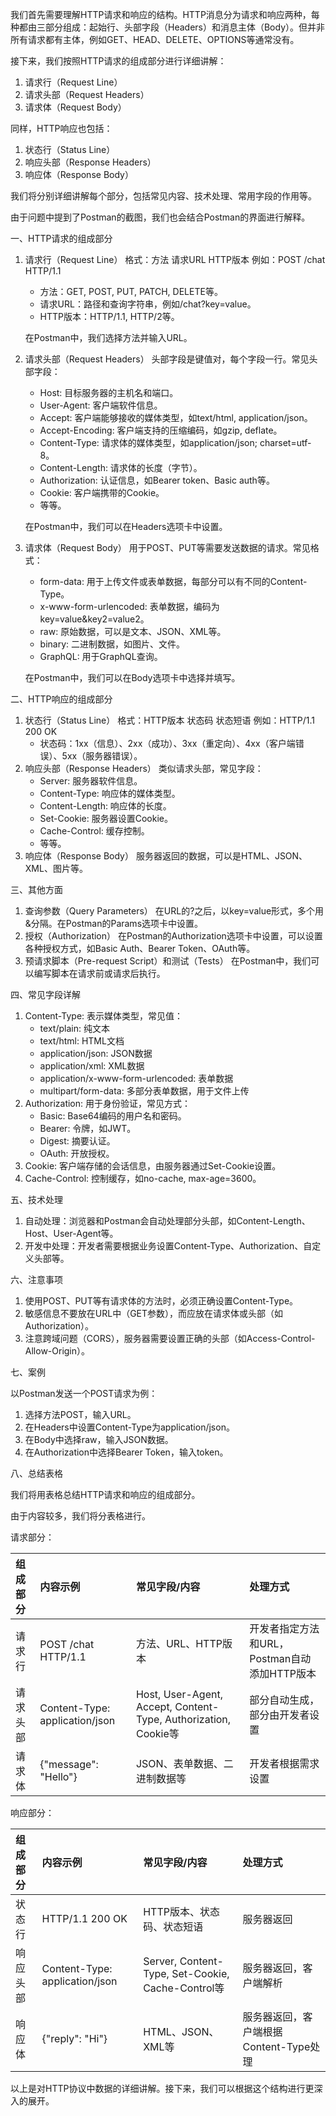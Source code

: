 
我们首先需要理解HTTP请求和响应的结构。HTTP消息分为请求和响应两种，每种都由三部分组成：起始行、头部字段（Headers）和消息主体（Body）。但并非所有请求都有主体，例如GET、HEAD、DELETE、OPTIONS等通常没有。

接下来，我们按照HTTP请求的组成部分进行详细讲解：

1. 请求行（Request Line）
2. 请求头部（Request Headers）
3. 请求体（Request Body）

同样，HTTP响应也包括：

1. 状态行（Status Line）
2. 响应头部（Response Headers）
3. 响应体（Response Body）

我们将分别详细讲解每个部分，包括常见内容、技术处理、常用字段的作用等。

由于问题中提到了Postman的截图，我们也会结合Postman的界面进行解释。

一、HTTP请求的组成部分

1. 请求行（Request Line）
   格式：方法 请求URL HTTP版本
   例如：POST /chat HTTP/1.1

   - 方法：GET, POST, PUT, PATCH, DELETE等。
   - 请求URL：路径和查询字符串，例如/chat?key=value。
   - HTTP版本：HTTP/1.1, HTTP/2等。

   在Postman中，我们选择方法并输入URL。

2. 请求头部（Request Headers）
   头部字段是键值对，每个字段一行。常见头部字段：

   - Host: 目标服务器的主机名和端口。
   - User-Agent: 客户端软件信息。
   - Accept: 客户端能够接收的媒体类型，如text/html, application/json。
   - Accept-Encoding: 客户端支持的压缩编码，如gzip, deflate。
   - Content-Type: 请求体的媒体类型，如application/json; charset=utf-8。
   - Content-Length: 请求体的长度（字节）。
   - Authorization: 认证信息，如Bearer token、Basic auth等。
   - Cookie: 客户端携带的Cookie。
   - 等等。

   在Postman中，我们可以在Headers选项卡中设置。

3. 请求体（Request Body）
   用于POST、PUT等需要发送数据的请求。常见格式：

   - form-data: 用于上传文件或表单数据，每部分可以有不同的Content-Type。
   - x-www-form-urlencoded: 表单数据，编码为key=value&key2=value2。
   - raw: 原始数据，可以是文本、JSON、XML等。
   - binary: 二进制数据，如图片、文件。
   - GraphQL: 用于GraphQL查询。

   在Postman中，我们可以在Body选项卡中选择并填写。

二、HTTP响应的组成部分

1. 状态行（Status Line）
   格式：HTTP版本 状态码 状态短语
   例如：HTTP/1.1 200 OK
   - 状态码：1xx（信息）、2xx（成功）、3xx（重定向）、4xx（客户端错误）、5xx（服务器错误）。
2. 响应头部（Response Headers）
   类似请求头部，常见字段：
   - Server: 服务器软件信息。
   - Content-Type: 响应体的媒体类型。
   - Content-Length: 响应体的长度。
   - Set-Cookie: 服务器设置Cookie。
   - Cache-Control: 缓存控制。
   - 等等。
3. 响应体（Response Body）
   服务器返回的数据，可以是HTML、JSON、XML、图片等。

三、其他方面

1. 查询参数（Query Parameters）
   在URL的?之后，以key=value形式，多个用&分隔。在Postman的Params选项卡中设置。
2. 授权（Authorization）
   在Postman的Authorization选项卡中设置，可以设置各种授权方式，如Basic Auth、Bearer Token、OAuth等。
3. 预请求脚本（Pre-request Script）和测试（Tests）
   在Postman中，我们可以编写脚本在请求前或请求后执行。

四、常见字段详解

1. Content-Type: 表示媒体类型，常见值：
   - text/plain: 纯文本
   - text/html: HTML文档
   - application/json: JSON数据
   - application/xml: XML数据
   - application/x-www-form-urlencoded: 表单数据
   - multipart/form-data: 多部分表单数据，用于文件上传
2. Authorization: 用于身份验证，常见方式：
   - Basic: Base64编码的用户名和密码。
   - Bearer: 令牌，如JWT。
   - Digest: 摘要认证。
   - OAuth: 开放授权。
3. Cookie: 客户端存储的会话信息，由服务器通过Set-Cookie设置。
4. Cache-Control: 控制缓存，如no-cache, max-age=3600。

五、技术处理

1. 自动处理：浏览器和Postman会自动处理部分头部，如Content-Length、Host、User-Agent等。
2. 开发中处理：开发者需要根据业务设置Content-Type、Authorization、自定义头部等。

六、注意事项

1. 使用POST、PUT等有请求体的方法时，必须正确设置Content-Type。
2. 敏感信息不要放在URL中（GET参数），而应放在请求体或头部（如Authorization）。
3. 注意跨域问题（CORS），服务器需要设置正确的头部（如Access-Control-Allow-Origin）。

七、案例

以Postman发送一个POST请求为例：

1. 选择方法POST，输入URL。
2. 在Headers中设置Content-Type为application/json。
3. 在Body中选择raw，输入JSON数据。
4. 在Authorization中选择Bearer Token，输入token。

八、总结表格

我们将用表格总结HTTP请求和响应的组成部分。

由于内容较多，我们将分表格进行。

请求部分：

| 组成部分 | 内容示例                       | 常见字段/内容                                                | 处理方式                                     |
| :------- | :----------------------------- | :----------------------------------------------------------- | :------------------------------------------- |
| 请求行   | POST /chat HTTP/1.1            | 方法、URL、HTTP版本                                          | 开发者指定方法和URL，Postman自动添加HTTP版本 |
| 请求头部 | Content-Type: application/json | Host, User-Agent, Accept, Content-Type, Authorization, Cookie等 | 部分自动生成，部分由开发者设置               |
| 请求体   | {"message": "Hello"}           | JSON、表单数据、二进制数据等                                 | 开发者根据需求设置                           |

响应部分：

| 组成部分 | 内容示例                       | 常见字段/内容                                     | 处理方式                               |
| :------- | :----------------------------- | :------------------------------------------------ | :------------------------------------- |
| 状态行   | HTTP/1.1 200 OK                | HTTP版本、状态码、状态短语                        | 服务器返回                             |
| 响应头部 | Content-Type: application/json | Server, Content-Type, Set-Cookie, Cache-Control等 | 服务器返回，客户端解析                 |
| 响应体   | {"reply": "Hi"}                | HTML、JSON、XML等                                 | 服务器返回，客户端根据Content-Type处理 |

以上是对HTTP协议中数据的详细讲解。接下来，我们可以根据这个结构进行更深入的展开。